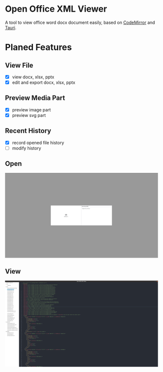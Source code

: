 # Open Office XML Viewer

A tool to view office word docx document easily,
based on [CodeMirror](https://github.com/codemirror/codemirror.next/) and [Tauri](https://github.com/tauri-apps/tauri).

# Planed Features

## View File

- [x] view docx, xlsx, pptx
- [x] edit and export docx, xlsx, pptx

## Preview Media Part

- [x] preview image part
- [x] preview svg part

## Recent History

- [x] record opened file history
- [ ] modify history

## Open

![Open](./src/assets/open.png)

## View

![View](./src/assets/part_view.png)
